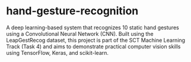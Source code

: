 # hand-gesture-recognition
A deep learning-based system that recognizes 10 static hand gestures using a Convolutional Neural Network (CNN). Built using the LeapGestRecog dataset, this project is part of the SCT Machine Learning Track (Task 4) and aims to demonstrate practical computer vision skills using TensorFlow, Keras, and scikit-learn.
